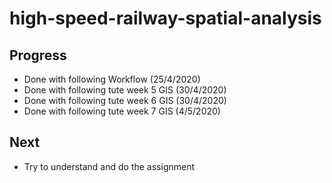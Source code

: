 # high-speed-railway-spatial-analysis

## Progress
- Done with following Workflow (25/4/2020)
- Done with following tute week 5 GIS (30/4/2020)
- Done with following tute week 6 GIS (30/4/2020)
- Done with following tute week 7 GIS (4/5/2020)

## Next
- Try to understand and do the assignment
